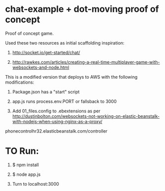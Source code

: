 # chat-example + dot-moving proof of concept
Proof of concept game.

Used these two resources as initial scaffolding inspiration: 

1) http://socket.io/get-started/chat/

2) http://rawkes.com/articles/creating-a-real-time-multiplayer-game-with-websockets-and-node.html

This is a modified version that deploys to AWS with the following modifications:
1) Package.json has a "start" script

2) app.js runs process.env.PORT or fallsback to 3000

3) Add 01_files.config to .ebextensions as per http://dustinbolton.com/websockets-not-working-on-elastic-beanstalk-with-nodejs-when-using-nginx-as-a-proxy/


phonecontrolhr32.elasticbeanstalk.com/controller

# TO Run:

1) $ npm install

2) $ node app.js

3) Turn to localhost:3000
